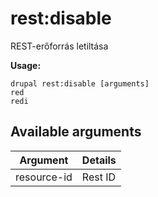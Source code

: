 # rest:disable
REST-erőforrás letiltása

**Usage:**
```
drupal rest:disable [arguments]
red
redi
```

## Available arguments
Argument | Details
---------|-------------
resource-id | Rest ID
